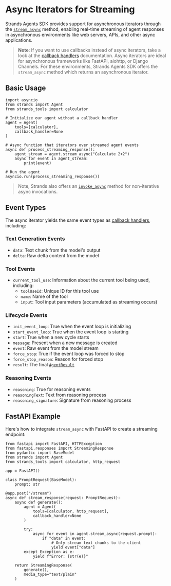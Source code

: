 # Async Iterators for Streaming

Strands Agents SDK provides support for asynchronous iterators through the [`stream_async`](../../../../api-reference/agent/#strands.agent.agent.Agent.stream_async) method, enabling real-time streaming of agent responses in asynchronous environments like web servers, APIs, and other async applications.

> **Note**: If you want to use callbacks instead of async iterators, take a look at the [callback handlers](../callback-handlers/) documentation. Async iterators are ideal for asynchronous frameworks like FastAPI, aiohttp, or Django Channels. For these environments, Strands Agents SDK offers the `stream_async` method which returns an asynchronous iterator.

## Basic Usage

```
import asyncio
from strands import Agent
from strands_tools import calculator

# Initialize our agent without a callback handler
agent = Agent(
    tools=[calculator],
    callback_handler=None
)

# Async function that iterators over streamed agent events
async def process_streaming_response():
    agent_stream = agent.stream_async("Calculate 2+2")
    async for event in agent_stream:
        print(event)

# Run the agent
asyncio.run(process_streaming_response())

```

> Note, Strands also offers an [`invoke_async`](../../../../api-reference/agent/#strands.agent.agent.Agent.invoke_async) method for non-iterative async invocations.

## Event Types

The async iterator yields the same event types as [callback handlers](../callback-handlers/#callback-handler-events), including:

### Text Generation Events

- `data`: Text chunk from the model's output
- `delta`: Raw delta content from the model

### Tool Events

- `current_tool_use`: Information about the current tool being used, including:
  - `toolUseId`: Unique ID for this tool use
  - `name`: Name of the tool
  - `input`: Tool input parameters (accumulated as streaming occurs)

### Lifecycle Events

- `init_event_loop`: True when the event loop is initializing
- `start_event_loop`: True when the event loop is starting
- `start`: True when a new cycle starts
- `message`: Present when a new message is created
- `event`: Raw event from the model stream
- `force_stop`: True if the event loop was forced to stop
- `force_stop_reason`: Reason for forced stop
- `result`: The final [`AgentResult`](../../../../api-reference/agent/#strands.agent.agent_result.AgentResult)

### Reasoning Events

- `reasoning`: True for reasoning events
- `reasoningText`: Text from reasoning process
- `reasoning_signature`: Signature from reasoning process

## FastAPI Example

Here's how to integrate `stream_async` with FastAPI to create a streaming endpoint:

```
from fastapi import FastAPI, HTTPException
from fastapi.responses import StreamingResponse
from pydantic import BaseModel
from strands import Agent
from strands_tools import calculator, http_request

app = FastAPI()

class PromptRequest(BaseModel):
    prompt: str

@app.post("/stream")
async def stream_response(request: PromptRequest):
    async def generate():
        agent = Agent(
            tools=[calculator, http_request],
            callback_handler=None
        )

        try:
            async for event in agent.stream_async(request.prompt):
                if "data" in event:
                    # Only stream text chunks to the client
                    yield event["data"]
        except Exception as e:
            yield f"Error: {str(e)}"

    return StreamingResponse(
        generate(),
        media_type="text/plain"
    )

```

